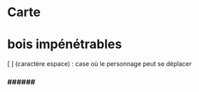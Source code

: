 # Carte
# bois impénétrables
[ ] (caractère espace) : case où le personnage peut se déplacer
###    ######    ###



